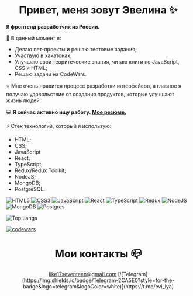 <h1 align="center">Привет, меня зовут Эвелина ✨</h1>

<b>Я фронтенд разработчик из России.</b>

🔭 В данный момент я:
- Делаю пет-проекты и решаю тестовые задания;
- Участвую в хакатонах;
- Улучшаю свои теоритеческие знания, читаю книги по JavaScript, CSS и HTML;
- Решаю задачи на CodeWars.

⭐️ Мне очень нравится процесс разработки интерфейсов, а главное я получаю удовольствие от создания продуктов, которые улучшают жизнь людей.

💻 <b>Я сейчас активно ищу работу. [Мое резюме.](https://drive.google.com/file/d/1XG0BPHdattgy11j5guI45yB3zBMCTbxV/view?usp=sharing)</b>

⚡ Стек технологий, который я использую:
- HTML;
- CSS;
- JavaScript
- React;
- TypeScript;
- Redux/Redux Toolkit;
- NodeJS;
- MongoDB;
- PostgreSQL.
  
![HTML5](https://img.shields.io/badge/html5-%23E34F26.svg?style=for-the-badge&logo=html5&logoColor=white)
![CSS3](https://img.shields.io/badge/css3-%231572B6.svg?style=for-the-badge&logo=css3&logoColor=white)
![JavaScript](https://img.shields.io/badge/javascript-%23323330.svg?style=for-the-badge&logo=javascript&logoColor=%23F7DF1E)
![React](https://img.shields.io/badge/react-%2320232a.svg?style=for-the-badge&logo=react&logoColor=%2361DAFB)
![TypeScript](https://img.shields.io/badge/typescript-%23007ACC.svg?style=for-the-badge&logo=typescript&logoColor=white)
![Redux](https://img.shields.io/badge/redux-%23593d88.svg?style=for-the-badge&logo=redux&logoColor=white)
![NodeJS](https://img.shields.io/badge/node.js-6DA55F?style=for-the-badge&logo=node.js&logoColor=white)
![MongoDB](https://img.shields.io/badge/MongoDB-%234ea94b.svg?style=for-the-badge&logo=mongodb&logoColor=white)
![Postgres](https://img.shields.io/badge/postgres-%23316192.svg?style=for-the-badge&logo=postgresql&logoColor=white)
  
![Top Langs](https://github-readme-stats.vercel.app/api/top-langs/?username=evilya2505&layout=compact)

[![codewars](https://www.codewars.com/users/evilya/badges/large)](https://www.codewars.com/users/evilya)   

<h1 align="center">Мои контакты 📪</h1> 

<div align="center">
<a href="like17seventeen@gmail.com">like17seventeen@gmail.com</a>  
[![Telegram](https://img.shields.io/badge/Telegram-2CA5E0?style=for-the-badge&logo=telegram&logoColor=white)](https://t.me/evi_lya)
</div>

